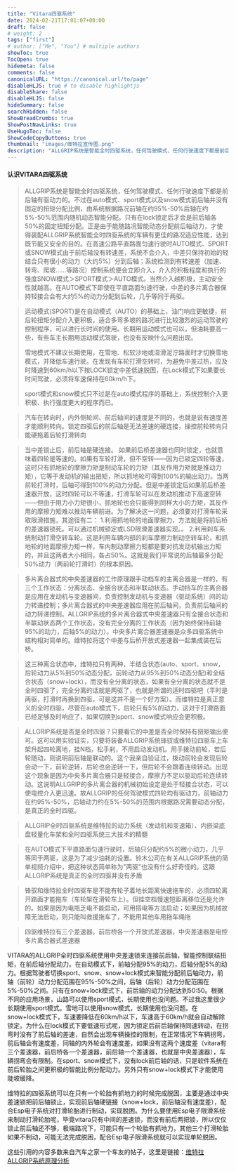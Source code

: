 ```yaml
---
title: "Vitara四驱系统"
date: 2024-02-21T17:01:07+08:00
draft: false
# weight: 2
tags: ["first"]
# author: ["Me", "You"] # multiple authors
showToc: true
TocOpen: true
hidemeta: false
comments: false
canonicalURL: "https://canonical.url/to/page"
disableHLJS: true # to disable highlightjs
disableShare: false
disableHLJS: false
hideSummary: false
searchHidden: false
ShowBreadCrumbs: true
ShowPostNavLinks: true
UseHugoToc: false
ShowCodeCopyButtons: true
thumbnail: "images/维特拉宣传图.png"
description: "ALLGRIP系统是智能全时四驱系统，任何驾驶模式、任何行驶速度下都是前后轴有驱动力的。不过在auto模式、sport模式以及snow模式前后轴并没有固定的扭矩分配比例，由系统根据路况前轴在约95%-50%后轴在约5%-50%范围内随机动态智能分配。只有在lock锁定后才会是前后轴各50%的固定扭矩分配。正是由于能随路况智能动态分配前后轴动力，才使得装配ALLGRIP系统智能全时四驱系统的车辆有更佳的路况适应性能，达到既节能又安全的目的。"
---
```


#### 认识VITARA四驱系统



>  ALLGRIP系统是智能全时四驱系统，任何驾驶模式、任何行驶速度下都是前后轴有驱动力的。不过在auto模式、sport模式以及snow模式前后轴并没有固定的扭矩分配比例，由系统根据路况前轴在约95%-50%后轴在约5%-50%范围内随机动态智能分配。只有在lock锁定后才会是前后轴各50%的固定扭矩分配。正是由于能随路况智能动态分配前后轴动力，才使得装配ALLGRIP系统智能全时四驱系统的车辆有更佳的路况适应性能，达到既节能又安全的目的。在高速公路平直路面匀速行驶时AUTO模式、SPORT或SNOW模式由于前后轴没有转速差，系统不会介入，中差只保持初始的轻结合只有很小的动力（大约5%）分到后轴；系统检测到有转速差（加速、转弯、爬坡……等路况）控制系统便会立即介入，介入的积极程度和执行的强度SNOW模式＞SPORT模式＞AUTO模式。当然介入越积极，主动安全性就越高。在AUTO模式下即使在平直路面匀速行驶，中差的多片离合器保持轻接合会有大约5%的动力分配到后轮，几乎等同于两驱。

> 运动模式(SPORT)是在自动模式（AUTO）的基础上，油门响应更敏捷，前后轮扭矩分配介入更积极，适合多弯多坡的路况进行比较激烈的运动驾驶的控制程序，可以进行长时间的使用。长期用运动模式也可以，但油耗要高一些，有些车主长期用运动模式驾驶，也没有反映什么问题出现。
>
> 雪地模式不建议长期使用，在雪地、松软沙地或湿滑泥泞路面时才切换雪地模式，并降低车速行驶。在发现有车轮打滑空转时，为避免中差过热，应及时降速到60km/h以下按LOCK锁定中差低速脱困，在Lock模式下如果要长时间驾驶，必须将车速保持在60km/h下。
>
> sport模式和snow模式只不过是在auto模式程序的基础上，系统控制介入更积极、执行强度更大的程序而已。



> 汽车在转向时，内外侧轮间、前后轴间的速度是不同的，也就是说有速度差才能顺利转向。锁定四驱后的前后轴是无法差速的硬连接，操控前轮转向只能硬拖着后轮打滑转向

> 当中差锁止后，前后轴是硬连接。
> 如果前后桥差速器也同时锁定，也就意味着四轮是等速的。如果有车轮打滑，但不空转——因为已锁定四轮等速，这时只有抓地轮的摩擦力矩是制动车轮的力矩（其反作用力矩就是推动力矩），它等于发动机的输出扭矩，所以抓地轮可得到100%的输出动力。当两前轮打滑时，后轴可得到100%的动力分配。但是中差锁定后如果前后桥差速器开放，这时四轮可以不等速，打滑车轮可以在发动机推动下高速空转——但由于阻力小力矩很小，抓地轮也会只能得到同样大小的力矩，其反作用的摩擦力矩难以推动车辆前进。为了解决这一问题，必须要对打滑车轮采取限滑措施，其途径有二：
> 1.利用抓地轮的地面摩擦力，方法就是将前后桥的差速器锁死。可以通过机械锁定或LSD限滑差速器实现。。
> 2.利用刹车系统制动打滑空转车轮。这是利用车辆内部的刹车摩擦力制动空转车轮，和抓地轮的地面摩擦力矩一样，车内制动摩擦力矩都是要对抗发动机输出力矩的，并且这两者大小相同，各占50%。这就是我们平常说的后轴最多分配50%动力（两前轮打滑时）的根本原因。

> 多片离合器式的中央差速器的工作原理跟手动档车的主离合器是一样的，有三个工作状态：分离状态、全接合状态和半联动状态。手动挡车的主离合器是应用在发动机与变速器间，负责控制发动机与变速器（驱动系统）间的动力转递控制；多片离合器式的中央差速器应用在前后轴间，负责前后轴间的动力转递控制。ALLGRIP系统的多片离合器式中央差速器只有全接合状态和半联动状态两个工作状态，没有完全分离的工作状态（因为始终保持前轴95%的动力，后轴5%的动力）。中央多片离合器差速器是众多四驱系统中结构相对简单的。维特拉将这个中差与后桥开放式差速器一起集成装在后桥。

>  这三种离合状态中，维特拉只有两种，半结合状态(auto、sport、snow，后轮动力从5%到50%动态分配，前轮动力从95%到50%动态分配)和全结合状态（snow+lock），而没有全分离的状态，如果有全分离的状态就不是全时四驱了，完全分离的话就是两驱了，也就是所谓的适时四驱吧（平时是两驱，打滑时再换到四驱，可是这并不是一个好方案）。而维特拉是真正意义的全时四驱，尽管在auto模式下，后轮只有5%的动力，这对于打滑路面已经足够及时响应了，如果切换到sport、snow模式响应会更积极。

>
> ALLGRIP系统是否是全时四驱？只要看它的中差是否全时保持有扭矩输出便可。这可以用实验证实，只要将装备ALLGRIP系统锋驭或维特拉四驱车上车架升起四轮离地，挂N档，松手刹，不用启动发动机。用手拨动前轮，若后轮随动，则说明前后轴是联动的。这个我亲自验证过，拨动前轮会发现后轮会动一下，前轮逆转，后轮也会逆转一下，但后轮不会跟着连续转动。出现这个现象是因为中央多片离合器只是轻接合，摩擦力不足以驱动后轮连续转动。这说明ALLGRIP的多片离合器的机械初始设定是处于轻接合状态，可以使电控介入更迅速。故ALLGRIP的任何驾驶模式四轮均有驱动力，前轴动力在约95%-50%，后轴动力约在5%-50%的范围内根据路况需要动态分配，是真正的全时四驱。

> ALLGRIP全时四驱系统是维特拉的动力系统（发动机和变速箱）、内嵌梁底盘轻量化车架和全时四驱系统三大技术的精髓

> 在AUTO模式下平直路面匀速行驶时，后轴只分配约5%的微小动力，几乎等同于两驱，这是为了减少油耗的设置。铃木公司在有关ALLGRIP系统的简单视频介绍中，把这种状态简单称为"两驱"也没有什么好奇怪的。这跟ALLGRIP系统是真正的全时四驱并没有矛盾

> 锋驭和维特拉全时四驱车是不能有轮子着地长距离快速拖车的，必须四轮离开路面才能拖车（车轮架在滑轮车上）。但挂空档慢速短距离移位还是允许的。如果是因为电瓶乏电不能启动，可用搭电等方法启动；如果因为机械故障无法启动，则只能叫救援拖车了，不能用其他车用拖车绳拖

> 四驱维特拉有三个差速器。前后桥各一个开放式差速器，中央差速器是电控多片离合器式差速器

VITARA的ALLGRIP全时四驱系统使用中央差速锁来连接前后轴，智能控制联结扭矩，在前后轴分配动力。在自动模式下，前轴分配95%的动力，后轴分配5%的动力。根据驾驶者切换sport、snow、snow+lock模式来智能分配前后轴动力，前轴（前轮）动力分配范围在95%-50%之间，后轴（后轮）动力分配范围在5%-50%之间。只有在snow+lock模式下，前后轴的动力分配达到50:50。根据不同的应用场景，山路可以使用sport模式，长期使用也没问题。不过我这里很少长期使用sport模式。雪地可以使用snow模式，长期使用也没问题。在snow+lock模式下，车速要降低在60km/h以下，车速高于60km/h就会自动解除锁定。为什么在lock模式下要低速形式呢，因为锁定后前后轴保持同速转动，在拐弯时没有了前后轴的差速，自然会出现车辆操控的限制，在正常情况下车辆拐弯，前后轴会有速度差，同轴的内外轮会有速度差，如果没有这两个速度差（vitara有三个差速器，前后桥各一个差速器，前后轴一个差速器，也就是中央差速器），车辆拐弯会有限制。在sport、snow模式下，没有lock前后轴的话，只是软件系统在前后轮胎之间更积极的智能比例分配动力。另外只有snow+lock模式下才能使用陡坡缓降。

维特拉的四驱系统可以在只有一个轮胎有抓地力的时候完成脱困，主要是通过中央差速锁把前后轴锁止，实现前后轴硬链接（snow+lock，前后轴没有速度差），配合Esp电子系统对打滑轮胎进行制动，实现脱困。为什么要使用Esp电子限滑系统来制动打滑轮胎呢，毕竟vitara只有中间的差速锁，而没有前后两把锁，所以仅仅锁止前后轴还不够，极端路况下，可能只有一个轮胎有抓地力，其他三个打滑轮胎如果不制动，可能无法完成脱困，配合Esp电子限滑系统就可以实现单轮脱困。

这些引用的内容多数来自汽车之家一个车友的帖子，这里是链接：[维特拉ALLGRIP系统原理分析](https://club.autohome.com.cn/bbs/thread/935c6e8b40567b49/48173214-1.html#pvareaid=6845241)

